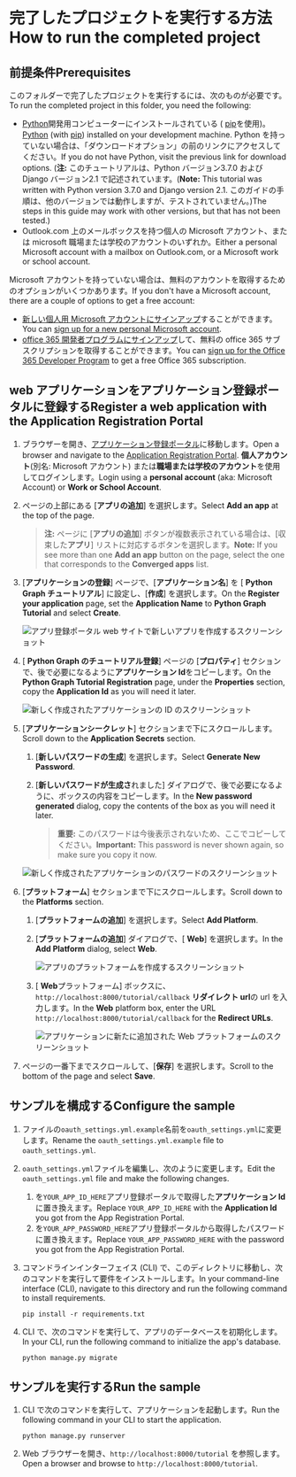 # <a name="how-to-run-the-completed-project"></a><span data-ttu-id="bde81-101">完了したプロジェクトを実行する方法</span><span class="sxs-lookup"><span data-stu-id="bde81-101">How to run the completed project</span></span>

## <a name="prerequisites"></a><span data-ttu-id="bde81-102">前提条件</span><span class="sxs-lookup"><span data-stu-id="bde81-102">Prerequisites</span></span>

<span data-ttu-id="bde81-103">このフォルダーで完了したプロジェクトを実行するには、次のものが必要です。</span><span class="sxs-lookup"><span data-stu-id="bde81-103">To run the completed project in this folder, you need the following:</span></span>

- <span data-ttu-id="bde81-104">[Python](https://www.python.org/)開発用コンピューターにインストールされている ( [pip](https://pypi.org/project/pip/)を使用)。</span><span class="sxs-lookup"><span data-stu-id="bde81-104">[Python](https://www.python.org/) (with [pip](https://pypi.org/project/pip/)) installed on your development machine.</span></span> <span data-ttu-id="bde81-105">Python を持っていない場合は、「ダウンロードオプション」の前のリンクにアクセスしてください。</span><span class="sxs-lookup"><span data-stu-id="bde81-105">If you do not have Python, visit the previous link for download options.</span></span> <span data-ttu-id="bde81-106">(**注:** このチュートリアルは、Python バージョン3.7.0 および Django バージョン2.1 で記述されています。</span><span class="sxs-lookup"><span data-stu-id="bde81-106">(**Note:** This tutorial was written with Python version 3.7.0 and Django version 2.1.</span></span> <span data-ttu-id="bde81-107">このガイドの手順は、他のバージョンでは動作しますが、テストされていません。)</span><span class="sxs-lookup"><span data-stu-id="bde81-107">The steps in this guide may work with other versions, but that has not been tested.)</span></span>
- <span data-ttu-id="bde81-108">Outlook.com 上のメールボックスを持つ個人の Microsoft アカウント、または microsoft 職場または学校のアカウントのいずれか。</span><span class="sxs-lookup"><span data-stu-id="bde81-108">Either a personal Microsoft account with a mailbox on Outlook.com, or a Microsoft work or school account.</span></span>

<span data-ttu-id="bde81-109">Microsoft アカウントを持っていない場合は、無料のアカウントを取得するためのオプションがいくつかあります。</span><span class="sxs-lookup"><span data-stu-id="bde81-109">If you don't have a Microsoft account, there are a couple of options to get a free account:</span></span>

- <span data-ttu-id="bde81-110">[新しい個人用 Microsoft アカウントにサインアップ](https://signup.live.com/signup?wa=wsignin1.0&rpsnv=12&ct=1454618383&rver=6.4.6456.0&wp=MBI_SSL_SHARED&wreply=https://mail.live.com/default.aspx&id=64855&cbcxt=mai&bk=1454618383&uiflavor=web&uaid=b213a65b4fdc484382b6622b3ecaa547&mkt=E-US&lc=1033&lic=1)することができます。</span><span class="sxs-lookup"><span data-stu-id="bde81-110">You can [sign up for a new personal Microsoft account](https://signup.live.com/signup?wa=wsignin1.0&rpsnv=12&ct=1454618383&rver=6.4.6456.0&wp=MBI_SSL_SHARED&wreply=https://mail.live.com/default.aspx&id=64855&cbcxt=mai&bk=1454618383&uiflavor=web&uaid=b213a65b4fdc484382b6622b3ecaa547&mkt=E-US&lc=1033&lic=1).</span></span>
- <span data-ttu-id="bde81-111">[office 365 開発者プログラムにサインアップ](https://developer.microsoft.com/office/dev-program)して、無料の office 365 サブスクリプションを取得することができます。</span><span class="sxs-lookup"><span data-stu-id="bde81-111">You can [sign up for the Office 365 Developer Program](https://developer.microsoft.com/office/dev-program) to get a free Office 365 subscription.</span></span>

## <a name="register-a-web-application-with-the-application-registration-portal"></a><span data-ttu-id="bde81-112">web アプリケーションをアプリケーション登録ポータルに登録する</span><span class="sxs-lookup"><span data-stu-id="bde81-112">Register a web application with the Application Registration Portal</span></span>

1. <span data-ttu-id="bde81-113">ブラウザーを開き、[アプリケーション登録ポータル](https://apps.dev.microsoft.com)に移動します。</span><span class="sxs-lookup"><span data-stu-id="bde81-113">Open a browser and navigate to the [Application Registration Portal](https://apps.dev.microsoft.com).</span></span> <span data-ttu-id="bde81-114">**個人アカウント**(別名: Microsoft アカウント) または**職場または学校のアカウント**を使用してログインします。</span><span class="sxs-lookup"><span data-stu-id="bde81-114">Login using a **personal account** (aka: Microsoft Account) or **Work or School Account**.</span></span>

1. <span data-ttu-id="bde81-115">ページの上部にある [**アプリの追加**] を選択します。</span><span class="sxs-lookup"><span data-stu-id="bde81-115">Select **Add an app** at the top of the page.</span></span>

    > <span data-ttu-id="bde81-116">**注:** ページに [**アプリの追加**] ボタンが複数表示されている場合は、[収束した**アプリ**] リストに対応するボタンを選択します。</span><span class="sxs-lookup"><span data-stu-id="bde81-116">**Note:** If you see more than one **Add an app** button on the page, select the one that corresponds to the **Converged apps** list.</span></span>

1. <span data-ttu-id="bde81-117">[**アプリケーションの登録**] ページで、[**アプリケーション名**] を [ **Python Graph チュートリアル**] に設定し、[**作成**] を選択します。</span><span class="sxs-lookup"><span data-stu-id="bde81-117">On the **Register your application** page, set the **Application Name** to **Python Graph Tutorial** and select **Create**.</span></span>

    ![アプリ登録ポータル web サイトで新しいアプリを作成するスクリーンショット](/Images/arp-create-app-01.png)

1. <span data-ttu-id="bde81-119">[ **Python Graph のチュートリアル登録**] ページの [**プロパティ**] セクションで、後で必要になるように**アプリケーション Id**をコピーします。</span><span class="sxs-lookup"><span data-stu-id="bde81-119">On the **Python Graph Tutorial Registration** page, under the **Properties** section, copy the **Application Id** as you will need it later.</span></span>

    ![新しく作成されたアプリケーションの ID のスクリーンショット](/Images/arp-create-app-02.png)

1. <span data-ttu-id="bde81-121">[**アプリケーションシークレット**] セクションまで下にスクロールします。</span><span class="sxs-lookup"><span data-stu-id="bde81-121">Scroll down to the **Application Secrets** section.</span></span>

    1. <span data-ttu-id="bde81-122">[**新しいパスワードの生成**] を選択します。</span><span class="sxs-lookup"><span data-stu-id="bde81-122">Select **Generate New Password**.</span></span>
    1. <span data-ttu-id="bde81-123">[**新しいパスワードが生成さ**れました] ダイアログで、後で必要になるように、ボックスの内容をコピーします。</span><span class="sxs-lookup"><span data-stu-id="bde81-123">In the **New password generated** dialog, copy the contents of the box as you will need it later.</span></span>

        > <span data-ttu-id="bde81-124">**重要:** このパスワードは今後表示されないため、ここでコピーしてください。</span><span class="sxs-lookup"><span data-stu-id="bde81-124">**Important:** This password is never shown again, so make sure you copy it now.</span></span>

    ![新しく作成されたアプリケーションのパスワードのスクリーンショット](/Images/arp-create-app-03.png)

1. <span data-ttu-id="bde81-126">[**プラットフォーム**] セクションまで下にスクロールします。</span><span class="sxs-lookup"><span data-stu-id="bde81-126">Scroll down to the **Platforms** section.</span></span>

    1. <span data-ttu-id="bde81-127">[**プラットフォームの追加**] を選択します。</span><span class="sxs-lookup"><span data-stu-id="bde81-127">Select **Add Platform**.</span></span>
    1. <span data-ttu-id="bde81-128">[**プラットフォームの追加**] ダイアログで、[ **Web**] を選択します。</span><span class="sxs-lookup"><span data-stu-id="bde81-128">In the **Add Platform** dialog, select **Web**.</span></span>

        ![アプリのプラットフォームを作成するスクリーンショット](/Images/arp-create-app-04.png)

    1. <span data-ttu-id="bde81-130">[ **Web**プラットフォーム] ボックスに、 `http://localhost:8000/tutorial/callback` **リダイレクト url**の url を入力します。</span><span class="sxs-lookup"><span data-stu-id="bde81-130">In the **Web** platform box, enter the URL `http://localhost:8000/tutorial/callback` for the **Redirect URLs**.</span></span>

        ![アプリケーションに新たに追加された Web プラットフォームのスクリーンショット](/Images/arp-create-app-05.png)

1. <span data-ttu-id="bde81-132">ページの一番下までスクロールして、[**保存**] を選択します。</span><span class="sxs-lookup"><span data-stu-id="bde81-132">Scroll to the bottom of the page and select **Save**.</span></span>

## <a name="configure-the-sample"></a><span data-ttu-id="bde81-133">サンプルを構成する</span><span class="sxs-lookup"><span data-stu-id="bde81-133">Configure the sample</span></span>

1. <span data-ttu-id="bde81-134">ファイルの`oauth_settings.yml.example`名前を`oauth_settings.yml`に変更します。</span><span class="sxs-lookup"><span data-stu-id="bde81-134">Rename the `oauth_settings.yml.example` file to `oauth_settings.yml`.</span></span>
1. <span data-ttu-id="bde81-135">`oauth_settings.yml`ファイルを編集し、次のように変更します。</span><span class="sxs-lookup"><span data-stu-id="bde81-135">Edit the `oauth_settings.yml` file and make the following changes.</span></span>
    1. <span data-ttu-id="bde81-136">を`YOUR_APP_ID_HERE`アプリ登録ポータルで取得した**アプリケーション Id**に置き換えます。</span><span class="sxs-lookup"><span data-stu-id="bde81-136">Replace `YOUR_APP_ID_HERE` with the **Application Id** you got from the App Registration Portal.</span></span>
    1. <span data-ttu-id="bde81-137">を`YOUR_APP_PASSWORD_HERE`アプリ登録ポータルから取得したパスワードに置き換えます。</span><span class="sxs-lookup"><span data-stu-id="bde81-137">Replace `YOUR_APP_PASSWORD_HERE` with the password you got from the App Registration Portal.</span></span>
1. <span data-ttu-id="bde81-138">コマンドラインインターフェイス (CLI) で、このディレクトリに移動し、次のコマンドを実行して要件をインストールします。</span><span class="sxs-lookup"><span data-stu-id="bde81-138">In your command-line interface (CLI), navigate to this directory and run the following command to install requirements.</span></span>

    ```Shell
    pip install -r requirements.txt
    ```

1. <span data-ttu-id="bde81-139">CLI で、次のコマンドを実行して、アプリのデータベースを初期化します。</span><span class="sxs-lookup"><span data-stu-id="bde81-139">In your CLI, run the following command to initialize the app's database.</span></span>

    ```Shell
    python manage.py migrate
    ```

## <a name="run-the-sample"></a><span data-ttu-id="bde81-140">サンプルを実行する</span><span class="sxs-lookup"><span data-stu-id="bde81-140">Run the sample</span></span>

1. <span data-ttu-id="bde81-141">CLI で次のコマンドを実行して、アプリケーションを起動します。</span><span class="sxs-lookup"><span data-stu-id="bde81-141">Run the following command in your CLI to start the application.</span></span>

    ```Shell
    python manage.py runserver
    ```

1. <span data-ttu-id="bde81-142">Web ブラウザーを開き、`http://localhost:8000/tutorial` を参照します。</span><span class="sxs-lookup"><span data-stu-id="bde81-142">Open a browser and browse to `http://localhost:8000/tutorial`.</span></span>